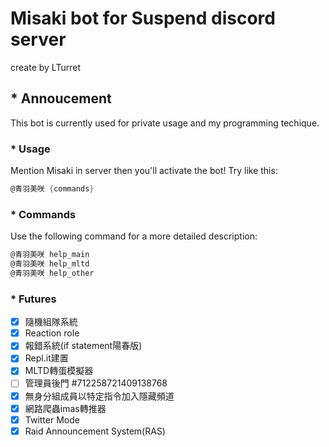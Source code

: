 # Misaki bot for Suspend discord server

create by LTurret

## * Annoucement

This bot is currently used for private usage and my programming techique.

### * Usage

Mention Misaki in server then you'll activate the bot!
Try like this:

```cs
@青羽美咲 {commands}
```

### * Commands

Use the following command for a more detailed description:

```cs
@青羽美咲 help_main
@青羽美咲 help_mltd
@青羽美咲 help_other
```

### * Futures

- [x] 隨機組隊系統
- [x] Reaction role
- [x] 報錯系統(if statement陽春版)
- [x] Repl.it建置
- [x] MLTD轉蛋模擬器
- [ ] 管理員後門 #712258721409138768
- [x] 無身分組成員以特定指令加入隱藏頻道
- [x] 網路爬蟲imas轉推器
- [x] Twitter Mode 
- [x] Raid Announcement System(RAS)
